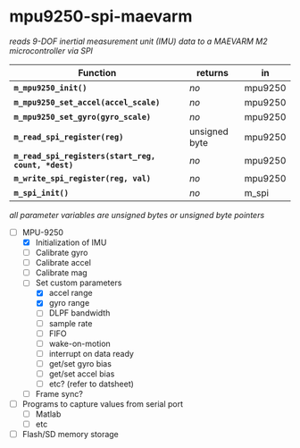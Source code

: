 # mpu9250-spi-maevarm
_reads 9-DOF inertial measurement unit (IMU) data to a MAEVARM M2 microcontroller via SPI_

Function | returns | in
-------- | ------- | --
**`m_mpu9250_init()`** | _no_ | mpu9250
**`m_mpu9250_set_accel(accel_scale)`** | _no_ | mpu9250
**`m_mpu9250_set_gyro(gyro_scale)`** | _no_ | mpu9250
**`m_read_spi_register(reg)`** | unsigned byte | mpu9250
**`m_read_spi_registers(start_reg, count, *dest)`** | _no_ | mpu9250
**`m_write_spi_register(reg, val)`** | _no_ | mpu9250
**`m_spi_init()`** | _no_ | m_spi

_all parameter variables are unsigned bytes or unsigned byte pointers_

- [ ] MPU-9250
  - [x] Initialization of IMU
  - [ ] Calibrate gyro
  - [ ] Calibrate accel
  - [ ] Calibrate mag
  - [ ] Set custom parameters
    - [x] accel range
    - [x] gyro range
    - [ ] DLPF bandwidth
    - [ ] sample rate
    - [ ] FIFO
    - [ ] wake-on-motion
    - [ ] interrupt on data ready
    - [ ] get/set gyro bias
    - [ ] get/set accel bias
    - [ ] etc? (refer to datsheet)
  - [ ] Frame sync?
- [ ] Programs to capture values from serial port
  - [ ] Matlab
  - [ ] etc
- [ ] Flash/SD memory storage
